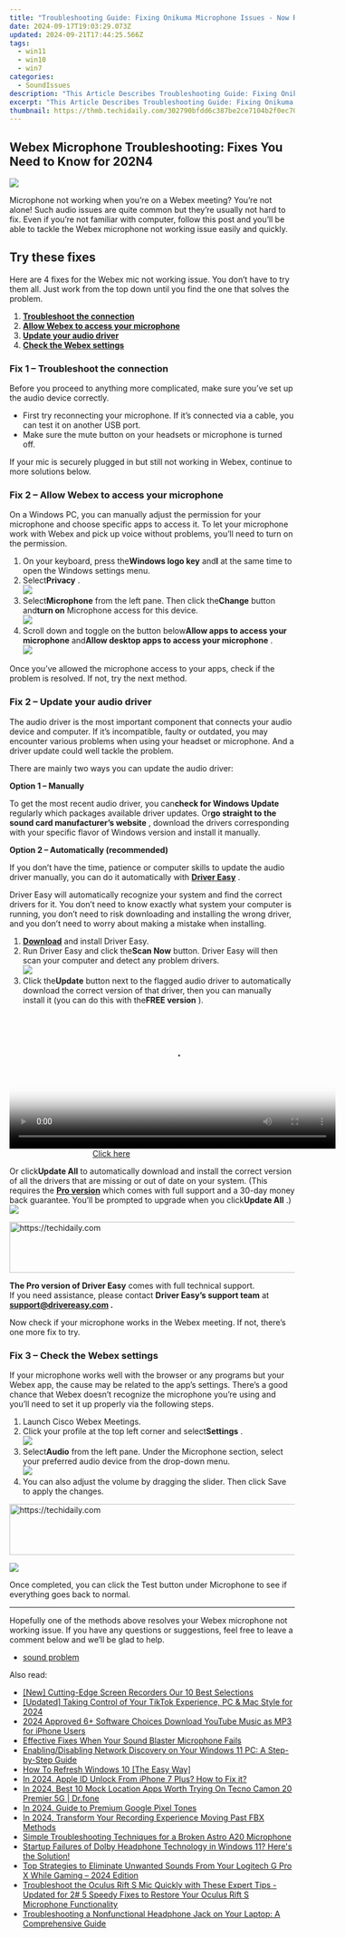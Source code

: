```yaml
---
title: "Troubleshooting Guide: Fixing Onikuma Microphone Issues - Now Resolved"
date: 2024-09-17T19:03:29.073Z
updated: 2024-09-21T17:44:25.566Z
tags:
  - win11
  - win10
  - win7
categories:
  - SoundIssues
description: "This Article Describes Troubleshooting Guide: Fixing Onikuma Microphone Issues - Now Resolved"
excerpt: "This Article Describes Troubleshooting Guide: Fixing Onikuma Microphone Issues - Now Resolved"
thumbnail: https://thmb.techidaily.com/302790bfdd6c387be2ce7104b2f0ec7045e52a09e036ffbf26a83ecf9455ec5e.jpg
---
```


## Webex Microphone Troubleshooting: Fixes You Need to Know for 202N4

![](https://images.drivereasy.com/wp-content/uploads/2022/03/webex.jpg)

 Microphone not working when you’re on a Webex meeting? You’re not alone! Such audio issues are quite common but they’re usually not hard to fix. Even if you’re not familiar with computer, follow this post and you’ll be able to tackle the Webex microphone not working issue easily and quickly.

## Try these fixes

 Here are 4 fixes for the Webex mic not working issue. You don’t have to try them all. Just work from the top down until you find the one that solves the problem.

1. **[Troubleshoot the connection](https://tools.techidaily.com/drivereasy/download/)**
2. [**Allow Webex to access your microphone**](https://tools.techidaily.com/drivereasy/download/)
3. [**Update your audio driver**](https://tools.techidaily.com/drivereasy/download/)
4. **[Check the Webex settings](https://tools.techidaily.com/drivereasy/download/)**

### Fix 1 – Troubleshoot the connection

 Before you proceed to anything more complicated, make sure you’ve set up the audio device correctly.

* First try reconnecting your microphone. If it’s connected via a cable, you can test it on another USB port.
* Make sure the mute button on your headsets or microphone is turned off.

 If your mic is securely plugged in but still not working in Webex, continue to more solutions below.

### Fix 2 – Allow Webex to access your microphone

 On a Windows PC, you can manually adjust the permission for your microphone and choose specific apps to access it. To let your microphone work with Webex and pick up voice without problems, you’ll need to turn on the permission.

1. On your keyboard, press the**Windows logo key** and**I** at the same time to open the Windows settings menu.
2. Select**Privacy** .  
![](https://images.drivereasy.com/wp-content/uploads/2020/09/4-1-2.jpg)
3. Select**Microphone** from the left pane. Then click the**Change** button and**turn on** Microphone access for this device.  
![](https://images.drivereasy.com/wp-content/uploads/2021/10/4-3.jpg)
4. Scroll down and toggle on the button below**Allow apps to access your microphone** and**Allow desktop apps to access your microphone** .  
![](https://images.drivereasy.com/wp-content/uploads/2021/10/allow-access-to-microphone-1.jpg)

 Once you’ve allowed the microphone access to your apps, check if the problem is resolved. If not, try the next method.

### Fix 2 – Update your audio driver

 The audio driver is the most important component that connects your audio device and computer. If it’s incompatible, faulty or outdated, you may encounter various problems when using your headset or microphone. And a driver update could well tackle the problem.

There are mainly two ways you can update the audio driver:

**Option 1 – Manually**

 To get the most recent audio driver, you can**check for Windows Update** regularly which packages available driver updates. Or**go straight to the sound card manufacturer’s website** , download the drivers corresponding with your specific flavor of Windows version and install it manually.

**Option 2 – Automatically (recommended)**

 If you don’t have the time, patience or computer skills to update the audio driver manually, you can do it automatically with **[Driver Easy](https://tools.techidaily.com/drivereasy/download/)**  .

 Driver Easy will automatically recognize your system and find the correct drivers for it. You don’t need to know exactly what system your computer is running, you don’t need to risk downloading and installing the wrong driver, and you don’t need to worry about making a mistake when installing.

1. **[Download](https://tools.techidaily.com/drivereasy/download/)**  and install Driver Easy.
2. Run Driver Easy and click the**Scan Now** button. Driver Easy will then scan your computer and detect any problem drivers.  
![](https://images.drivereasy.com/wp-content/uploads/2021/04/de-borderless.jpg)
3. Click the**Update** button next to the flagged audio driver to automatically download the correct version of that driver, then you can manually install it (you can do this with the**FREE version** ).  

<!-- affiliate ads begin -->
<span id="1982485">
					<video width="576" height="240" style="cursor:pointer"
           poster="//a.impactradius-go.com/display-clicktoplayimage/1982485.png"
           onclick="if(!this.playClicked){this.play();this.setAttribute('controls',true);this.playClicked=true;}">
	   <source src="//a.impactradius-go.com/display-ad/22993-1982485">
	   <img src="//a.impactradius-go.com/display-clicktoplayimage/1982485.png" style="border: none; height: 100%; width: 100%; object-fit: contain">
	</video>
	<div style="width:360px;text-align:center"><a href="javascript:window.open(decodeURIComponent('https%3A%2F%2Fhomestyler.sjv.io%2Fc%2F5597632%2F1982485%2F22993'), '_blank');void(0);">Click here</a></div>
</span>
<img height="0" width="0" src="https://imp.pxf.io/i/5597632/1982485/22993" style="position:absolute;visibility:hidden;" border="0" />
<!-- affiliate ads end -->

 Or click**Update All** to automatically download and install the correct version of all the drivers that are missing or out of date on your system. (This requires the **[Pro version](https://tools.techidaily.com/drivereasy/download/)**  which comes with full support and a 30-day money back guarantee. You’ll be prompted to upgrade when you click**Update All** .)  
![](https://images.drivereasy.com/wp-content/uploads/2020/08/3-2-11.jpg)

<!-- affiliate ads begin -->
<a href="https://appsumo.8odi.net/c/5597632/2094483/7443" target="_top" id="2094483">
  <img src="//a.impactradius-go.com/display-ad/7443-2094483" border="0" alt="https://techidaily.com" width="728" height="90"/>
</a>
<img height="0" width="0" src="https://appsumo.8odi.net/i/5597632/2094483/7443" style="position:absolute;visibility:hidden;" border="0" />
<!-- affiliate ads end -->

**The Pro version of Driver Easy** comes with full technical support.  
 If you need assistance, please contact **Driver Easy’s support team** at **[support@drivereasy.com](https://tools.techidaily.com/drivereasy/download/) .**

 Now check if your microphone works in the Webex meeting. If not, there’s one more fix to try.

### Fix 3 – Check the Webex settings

 If your microphone works well with the browser or any programs but your Webex app, the cause may be related to the app’s settings. There’s a good chance that Webex doesn’t recognize the microphone you’re using and you’ll need to set it up properly via the following steps.

1. Launch Cisco Webex Meetings.
2. Click your profile at the top left corner and select**Settings** .  
![](https://images.drivereasy.com/wp-content/uploads/2022/03/webex-settings.jpg)
3. Select**Audio** from the left pane. Under the Microphone section, select your preferred audio device from the drop-down menu.  
![](https://images.drivereasy.com/wp-content/uploads/2022/03/webex-settings-3.jpg)
4. You can also adjust the volume by dragging the slider. Then click Save to apply the changes.  

<!-- affiliate ads begin -->
<a href="https://ephamedtechinc.pxf.io/c/5597632/2136627/26400" target="_top" id="2136627">
  <img src="//a.impactradius-go.com/display-ad/26400-2136627" border="0" alt="https://techidaily.com" width="728" height="90"/>
</a>
<img height="0" width="0" src="https://ephamedtechinc.pxf.io/i/5597632/2136627/26400" style="position:absolute;visibility:hidden;" border="0" />
<!-- affiliate ads end -->

![](https://images.drivereasy.com/wp-content/uploads/2022/03/webex-settings-4.jpg)

 Once completed, you can click the Test button under Microphone to see if everything goes back to normal.

---

 Hopefully one of the methods above resolves your Webex microphone not working issue. If you have any questions or suggestions, feel free to leave a comment below and we’ll be glad to help.

* [sound problem](https://tools.techidaily.com/drivereasy/download/)

<ins class="adsbygoogle"
     style="display:block"
     data-ad-format="autorelaxed"
     data-ad-client="ca-pub-7571918770474297"
     data-ad-slot="1223367746"></ins>

<ins class="adsbygoogle"
     style="display:block"
     data-ad-client="ca-pub-7571918770474297"
     data-ad-slot="8358498916"
     data-ad-format="auto"
     data-full-width-responsive="true"></ins>

<span class="atpl-alsoreadstyle">Also read:</span>
<div><ul>
<li><a href="https://visual-screen-recording.techidaily.com/new-cutting-edge-screen-recorders-our-10-best-selections/"><u>[New] Cutting-Edge Screen Recorders Our 10 Best Selections</u></a></li>
<li><a href="https://tiktok-video-recordings.techidaily.com/updated-taking-control-of-your-tiktok-experience-pc-and-mac-style-for-2024/"><u>[Updated] Taking Control of Your TikTok Experience, PC & Mac Style for 2024</u></a></li>
<li><a href="https://youtube-data.techidaily.com/approved-6plus-software-choices-download-youtube-music-as-mp3-for-iphone-users/"><u>2024 Approved 6+ Software Choices Download YouTube Music as MP3 for iPhone Users</u></a></li>
<li><a href="https://sound-issues.techidaily.com/effective-fixes-when-your-sound-blaster-microphone-fails/"><u>Effective Fixes When Your Sound Blaster Microphone Fails</u></a></li>
<li><a href="https://technical-tips.techidaily.com/enablingdisabling-network-discovery-on-your-windows-11-pc-a-step-by-step-guide/"><u>Enabling/Disabling Network Discovery on Your Windows 11 PC: A Step-by-Step Guide</u></a></li>
<li><a href="https://tech-renaissance.techidaily.com/how-to-refresh-windows-10-the-easy-way/"><u>How To Refresh Windows 10 [The Easy Way]</u></a></li>
<li><a href="https://apple-account.techidaily.com/in-2024-apple-id-unlock-from-iphone-7-plus-how-to-fix-it-by-drfone-ios/"><u>In 2024, Apple ID Unlock From iPhone 7 Plus? How to Fix it?</u></a></li>
<li><a href="https://change-location.techidaily.com/in-2024-best-10-mock-location-apps-worth-trying-on-tecno-camon-20-premier-5g-drfone-by-drfone-virtual-android/"><u>In 2024, Best 10 Mock Location Apps Worth Trying On Tecno Camon 20 Premier 5G | Dr.fone</u></a></li>
<li><a href="https://some-knowledge.techidaily.com/in-2024-guide-to-premium-google-pixel-tones/"><u>In 2024, Guide to Premium Google Pixel Tones</u></a></li>
<li><a href="https://visual-screen-recording.techidaily.com/in-2024-transform-your-recording-experience-moving-past-fbx-methods/"><u>In 2024, Transform Your Recording Experience Moving Past FBX Methods</u></a></li>
<li><a href="https://sound-issues.techidaily.com/simple-troubleshooting-techniques-for-a-broken-astro-a20-microphone/"><u>Simple Troubleshooting Techniques for a Broken Astro A20 Microphone</u></a></li>
<li><a href="https://sound-issues.techidaily.com/startup-failures-of-dolby-headphone-technology-in-windows-11-heres-the-solution/"><u>Startup Failures of Dolby Headphone Technology in Windows 11? Here's the Solution!</u></a></li>
<li><a href="https://sound-issues.techidaily.com/top-strategies-to-eliminate-unwanted-sounds-from-your-logitech-g-pro-x-while-gaming-2024-edition/"><u>Top Strategies to Eliminate Unwanted Sounds From Your Logitech G Pro X While Gaming – 2024 Edition</u></a></li>
<li><a href="https://sound-issues.techidaily.com/troubleshoot-the-oculus-rift-s-mic-quickly-with-these-expert-tips-updated-for-2-5-speedy-fixes-to-restore-your-oculus-rift-s-microphone-functionality/"><u>Troubleshoot the Oculus Rift S Mic Quickly with These Expert Tips - Updated for 2# 5 Speedy Fixes to Restore Your Oculus Rift S Microphone Functionality</u></a></li>
<li><a href="https://sound-issues.techidaily.com/troubleshooting-a-nonfunctional-headphone-jack-on-your-laptop-a-comprehensive-guide/"><u>Troubleshooting a Nonfunctional Headphone Jack on Your Laptop: A Comprehensive Guide</u></a></li>
</ul></div>

